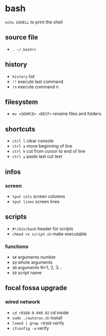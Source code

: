# bash
`echo $SHELL` to print the shell

## source file
- `. ~/.bashrc`

## history
- `history` list
- `!!` execute last command
- `!n` execute command n

## filesystem
- `mv <SOURCE> <DEST>` rename files and folders

## shortcuts
- `ctrl l` clear console
- `ctrl a` move beginning of line
- `ctrl k` cut from cursor to end of line
- `ctrl y` paste last cut text

## infos

### screen
- `tput cols` screen columns
- `tput lines` screen lines

## scripts
- `#!/bin/bash` header for scripts
- `chmod +x script.sh` make executable

### functions

- `$#` arguments number
- `$@` whole arguments
- `$N` arguments N=1, 2, 3...
- `$0` script name

## focal fossa upgrade

### wired network

- `cd r8168-8-049.02` cd inside
- `sudo ./autorun.sh` install
- `lsmod | grep r8168` verify
- `ifconfig -a` verify
